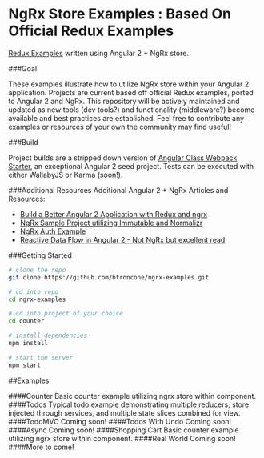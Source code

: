 # NgRx Store Examples : Based On Official Redux Examples

[Redux Examples](https://github.com/rackt/redux/tree/master/examples) written using Angular 2 + NgRx store.

###Goal

These examples illustrate how to utilize NgRx store within your Angular 2 application. Projects are current based off official Redux examples, ported to Angular 2 and NgRx. This repository will be actively maintained and updated as new tools (dev tools?) and functionality (middleware?) become available and best practices are established. Feel free to contribute any examples or resources of your own the community may find useful!

###Build

Project builds are a stripped down version of [Angular Class Webpack Starter](https://github.com/AngularClass/angular2-webpack-starter), an exceptional Angular 2 seed project.
Tests can be executed with either WallabyJS or Karma (soon!). 

###Additional Resources
Additional Angular 2 + NgRx Articles and Resources:

* [Build a Better Angular 2 Application with Redux and ngrx](http://onehungrymind.com/build-better-angular-2-application-redux-ngrx/)
* [NgRx Sample Project utilizing Immutable and Normalizr](https://github.com/ngrx/angular2-store-example)
* [NgRx Auth Example](https://github.com/SekibOmazic/ngrx-auth-example)
* [Reactive Data Flow in Angular 2 - Not NgRx but excellent read](http://blog.lambda-it.ch/reactive-data-flow-in-angular-2/)



###Getting Started
```bash
# clone the repo
git clone https://github.com/btroncone/ngrx-examples.git

# cd into repo
cd ngrx-examples

# cd into project of your choice
cd counter

# install dependencies
npm install

# start the server
npm start
```

##Examples

####Counter
Basic counter example utilizing ngrx store within component.
####Todos
Typical todo example demonstrating multiple reducers, store injected through services, and multiple state slices combined for view.
####TodoMVC
Coming soon!
####Todos With Undo
Coming soon!
####Async
Coming soon!
####Shopping Cart
Basic counter example utilizing ngrx store within component.
####Real World
Coming soon!
####More to come!
